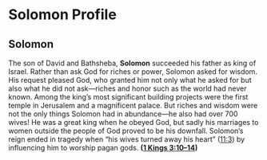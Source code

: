 # Solomon Profile

## Solomon

The son of David and Bathsheba, **Solomon** succeeded his father as king of Israel. Rather than ask God for riches or power, Solomon asked for wisdom. His request pleased God, who granted him not only what he asked for but also what he did not ask—riches and honor such as the world had never known. Among the king’s most significant building projects were the first temple in Jerusalem and a magnificent palace. But riches and wisdom were not the only things Solomon had in abundance—he also had over 700 wives! He was a great king when he obeyed God, but sadly his marriages to women outside the people of God proved to be his downfall. Solomon’s reign ended in tragedy when “his wives turned away his heart” ([11:3](https://www.esv.org/1+Kings+11%3A3/)) by influencing him to worship pagan gods. **([1 Kings 3:10–14](https://www.esv.org/1+Kings+3%3A10%E2%80%9314/))**

